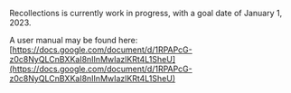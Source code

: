 Recollections is currently work in progress, with a goal date of January 1, 2023.

A user manual may be found here: [https://docs.google.com/document/d/1RPAPcG-z0c8NyQLCnBXKaI8nIInMwIazlKRt4L1SheU](https://docs.google.com/document/d/1RPAPcG-z0c8NyQLCnBXKaI8nIInMwIazlKRt4L1SheU)


